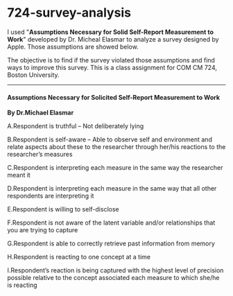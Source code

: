 # 724-survey-analysis
I used "**Assumptions Necessary for Solid Self-Report Measurement to Work**" developed by Dr. Micheal Elasmar to analyze a survey designed by Apple. Those assumptions are showed below.

The objective is to find if the survey violated those assumptions and find ways to improve this survey. This is a class assignment for COM CM 724, Boston University.

------

#### **Assumptions Necessary for Solicited Self-Report Measurement to Work**

**By Dr.Michael Elasmar**

A.Respondent is truthful – Not deliberately lying

B.Respondent is self-aware – Able to observe self and environment and relate aspects about these to the researcher through her/his reactions to the researcher’s measures

C.Respondent is interpreting each measure in the same way the researcher meant it

D.Respondent is interpreting each measure in the same way that all other respondents are interpreting it

E.Respondent is willing to self-disclose

F.Respondent is not aware of the latent variable and/or relationships that you are trying to capture

G.Respondent is able to correctly retrieve past information from memory

H.Respondent is reacting to one concept at a time

I.Respondent’s reaction is being captured with the highest level of precision possible relative to the concept associated each measure to which she/he is reacting

